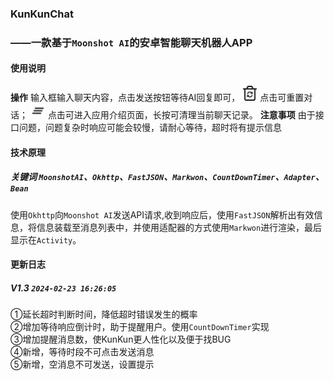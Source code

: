 ### KunKunChat
### ——一款基于`Moonshot AI`的安卓智能聊天机器人APP
#### 使用说明
**操作**
输入框输入聊天内容，点击发送按钮等待AI回复即可，
<img src="app/src/main/res/drawable/reset.png" width="24px"> 点击可重置对话；
<img src="app/src/main/res/drawable/other.png" width="24px"> 点击可进入应用介绍页面，长按可清理当前聊天记录。
**注意事项**
由于接口问题，问题复杂时响应可能会较慢，请耐心等待，超时将有提示信息

#### 技术原理
##### 关键词 `MoonshotAI`、`Okhttp`、`FastJSON`、`Markwon`、`CountDownTimer`、`Adapter`、`Bean`
使用`Okhttp`向`Moonshot AI`发送API请求,收到响应后，使用`FastJSON`解析出有效信息，将信息装载至消息列表中，并使用适配器的方式使用`Markwon`进行渲染，最后显示在`Activity`。

#### 更新日志
##### V1.3 `2024-02-23 16:26:05`
①延长超时判断时间，降低超时错误发生的概率\
②增加等待响应倒计时，助于提醒用户。使用`CountDownTimer`实现\
③增加提醒消息数，使KunKun更人性化以及便于找BUG\
④新增，等待时段不可点击发送消息\
⑤新增，空消息不可发送，设置提示